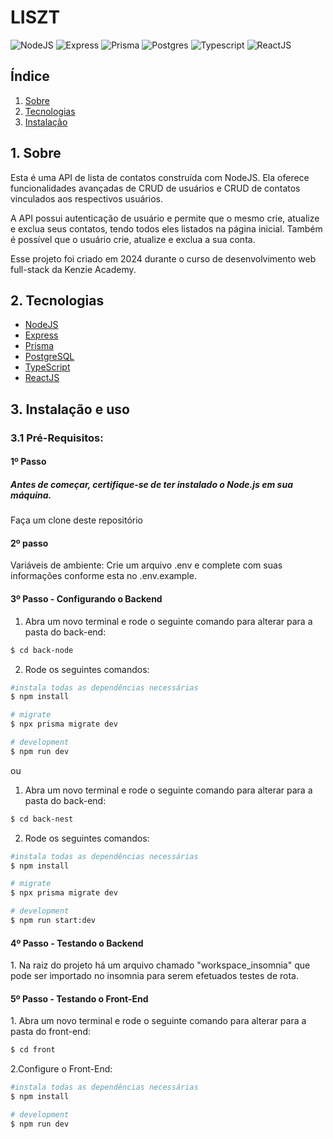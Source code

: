 <h1 style="align-items: center">LISZT</h1>

<div style="align-items: center">
  
![NodeJS](https://img.shields.io/badge/node.js-C3ECBC?style=for-the-badge&logo=node.js&logoColor=white) ![Express](https://img.shields.io/badge/express-FF007F.svg?style=for-the-badge&logo=express&logoColor=white) ![Prisma](https://img.shields.io/badge/Prisma-3982CE?style=for-the-badge&logo=Prisma&logoColor=white) ![Postgres](https://img.shields.io/badge/postgres-%23316192.svg?style=for-the-badge&logo=postgresql&logoColor=white) ![Typescript](https://img.shields.io/badge/TypeScript-A3CEEF?style=for-the-badge&logo=typescript&logoColor=fff) ![ReactJS](https://img.shields.io/badge/react-61DBFB.svg?style=for-the-badge&logo=react&logoColor=white)

</div>

<h2>Índice</h2>

1. [ Sobre ](#sobre)
2. [ Tecnologias](#techs)
3. [ Instalação ](#install)

<a name="sobre"></a>

## 1. Sobre

Esta é uma API de lista de contatos construída com NodeJS. Ela oferece funcionalidades avançadas de CRUD de usuários e CRUD de contatos vinculados aos respectivos usuários.

A API possui autenticação de usuário e permite que o mesmo crie, atualize e exclua seus contatos, tendo todos eles listados na página inicial. Também é possível que o usuário crie, atualize e exclua a sua conta.

Esse projeto foi criado em 2024 durante o curso de desenvolvimento web full-stack da Kenzie Academy.

<a name="techs"></a>

## 2. Tecnologias

- <a name="node" href="https://nodejs.org/docs/latest/api/" target="_blank">NodeJS</a>
- <a name="express" href="https://expressjs.com/pt-br/" target="_blank">Express</a>
- <a name="prisma" href="https://www.prisma.io/docs/getting-started" target="_blank">Prisma</a>
- <a name="postgres" href="https://www.postgresql.org/" target="_blank">PostgreSQL</a>
- <a name="typescript" href="https://www.typescriptlang.org/" target="_blank">TypeScript</a>
- <a name="reactjs" href="https://legacy.reactjs.org/docs/getting-started.html" target="_blank">ReactJS</a>

<a name="install"></a>

## 3. Instalação e uso

### 3.1 Pré-Requisitos:

  <h4>1º Passo</h4>
  <h5>Antes de começar, certifique-se de ter instalado o Node.js em sua máquina.</h3>
  <p>Faça um clone deste repositório</p>

  <h4>2º passo</h4>
  Variáveis de ambiente:
    Crie um arquivo .env e complete com suas informações conforme esta no .env.example.

  <h4>3º Passo - Configurando o Backend</h4>
  
  1. Abra um novo terminal e rode o seguinte comando para alterar para a pasta do back-end:

  ```bash
  $ cd back-node
  ```

  2. Rode os seguintes comandos:

  ```bash
  #instala todas as dependências necessárias
  $ npm install

  # migrate
  $ npx prisma migrate dev

  # development
  $ npm run dev
  ```

  <p>ou</p>

  1. Abra um novo terminal e rode o seguinte comando para alterar para a pasta do back-end:

  ```bash
  $ cd back-nest
  ```

  2. Rode os seguintes comandos:

  ```bash
  #instala todas as dependências necessárias
  $ npm install

  # migrate
  $ npx prisma migrate dev

  # development
  $ npm run start:dev
  ```

  <h4>4º Passo - Testando o Backend</h4>
  1. Na raiz do projeto há um arquivo chamado "workspace_insomnia" que pode ser importado no insomnia para serem efetuados testes de rota.


  <h4>5º Passo - Testando o Front-End</h4>
  1. Abra um novo terminal e rode o seguinte comando para alterar para a pasta do front-end:

  ```bash
  $ cd front
  ``` 

  2.Configure o Front-End:

  ```bash
  #instala todas as dependências necessárias
  $ npm install

  # development
  $ npm run dev
  ```
